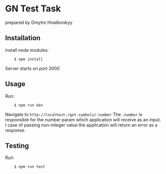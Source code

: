 # GN Test Task
prepared by Dmytro Hnatkivskyy

## Installation
install node modules:
```
    $ npm install
```

Server starts on port 3000

## Usage
Run:
```
    $ npm run dev
```
Navigate to `http://localhost:/get-symbols/:number`
The `:number` is responsible for the number param which application will receive as an input.
I case of passing non-integer value the application will return an error as a response.

## Testing
Run:
```
    $ npm run test
```

